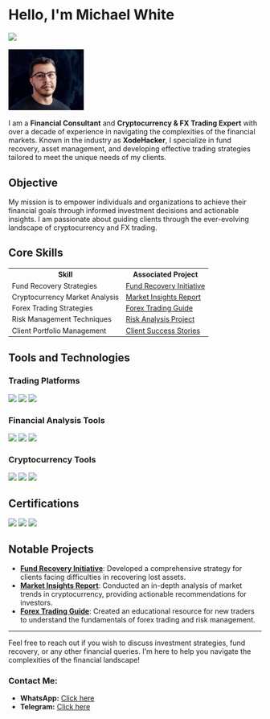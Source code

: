 # Hello, I'm Michael White
<a href="https://linkedin.com/in/michael-white-crypto"><img src="https://img.shields.io/badge/-LinkedIn-0072b1?&style=for-the-badge&logo=linkedin&logoColor=white" /></a>

<img src="IMG_2392.jpg" alt="Profile Picture" width="150"/>

I am a **Financial Consultant** and **Cryptocurrency & FX Trading Expert** with over a decade of experience in navigating the complexities of the financial markets. Known in the industry as **XodeHacker**, I specialize in fund recovery, asset management, and developing effective trading strategies tailored to meet the unique needs of my clients.

## Objective
My mission is to empower individuals and organizations to achieve their financial goals through informed investment decisions and actionable insights. I am passionate about guiding clients through the ever-evolving landscape of cryptocurrency and FX trading.

## Core Skills


<table>
    <tr>
        <th>Skill</th>
        <th>Associated Project</th>
    </tr>
    <tr>
        <td>Fund Recovery Strategies</td>
        <td><a href="https://google.com">Fund Recovery Initiative</a></td>
    </tr>
    <tr>
        <td>Cryptocurrency Market Analysis</td>
        <td><a href="https://google.com">Market Insights Report</a></td>
    </tr>
    <tr>
        <td>Forex Trading Strategies</td>
        <td><a href="https://google.com">Forex Trading Guide</a></td>
    </tr>
    <tr>
        <td>Risk Management Techniques</td>
        <td><a href="https://google.com">Risk Analysis Project</a></td>
    </tr>
    <tr>
        <td>Client Portfolio Management</td>
        <td><a href="https://google.com">Client Success Stories</a></td>
    </tr>
</table>

## Tools and Technologies
### Trading Platforms
<div>
    <img src="https://img.shields.io/badge/-MetaTrader_4-00A1F1?&style=for-the-badge&logo=MetaTrader&logoColor=white" />
    <img src="https://img.shields.io/badge/-TradingView-2B5E9B?&style=for-the-badge&logo=TradingView&logoColor=white" />
    <img src="https://img.shields.io/badge/-Binance-000000?&style=for-the-badge&logo=Binance&logoColor=white" />
</div>

### Financial Analysis Tools
<div>
    <img src="https://img.shields.io/badge/-Microsoft_Excel-217346?&style=for-the-badge&logo=Microsoft-Excel&logoColor=white" />
    <img src="https://img.shields.io/badge/-Tableau-E97627?&style=for-the-badge&logo=Tableau&logoColor=white" />
    <img src="https://img.shields.io/badge/-Python-FFD43B?&style=for-the-badge&logo=Python&logoColor=white" />
</div>

### Cryptocurrency Tools
<div>
    <img src="https://img.shields.io/badge/-CoinMarketCap-FF9900?&style=for-the-badge&logo=CoinMarketCap&logoColor=white" />
    <img src="https://img.shields.io/badge/-CryptoCompare-3B3B3B?&style=for-the-badge&logo=CryptoCompare&logoColor=white" />
    <img src="https://img.shields.io/badge/-MetaMask-7D7B9D?&style=for-the-badge&logo=MetaMask&logoColor=white" />
</div>

## Certifications
<div>
    <img src="https://img.shields.io/badge/-Certified_Financial_Planner-FF0000?&style=for-the-badge&logo=CFP&logoColor=white" />
    <img src="https://img.shields.io/badge/-Chartered_Financial_Analyst-007ACC?&style=for-the-badge&logo=CFA&logoColor=white" />
    <img src="https://img.shields.io/badge/-Certified_Bitcoin_Professional-FF8000?&style=for-the-badge&logo=Blockchain&logoColor=white" />
</div>

## Notable Projects
- **[Fund Recovery Initiative](https://google.com)**: Developed a comprehensive strategy for clients facing difficulties in recovering lost assets.
- **[Market Insights Report](https://google.com)**: Conducted an in-depth analysis of market trends in cryptocurrency, providing actionable recommendations for investors.
- **[Forex Trading Guide](https://google.com)**: Created an educational resource for new traders to understand the fundamentals of forex trading and risk management.

---

Feel free to reach out if you wish to discuss investment strategies, fund recovery, or any other financial queries. I'm here to help you navigate the complexities of the financial landscape!

### Contact Me:
- **WhatsApp:** [Click here](https://wa.me/+447741020241)
- **Telegram:** [Click here](http://t.me/xodeCRYPTORECOVERY)
